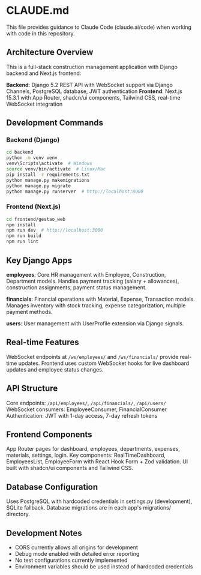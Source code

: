 # CLAUDE.md

This file provides guidance to Claude Code (claude.ai/code) when working with code in this repository.

## Architecture Overview

This is a full-stack construction management application with Django backend and Next.js frontend:

**Backend**: Django 5.2 REST API with WebSocket support via Django Channels, PostgreSQL database, JWT authentication
**Frontend**: Next.js 15.3.1 with App Router, shadcn/ui components, Tailwind CSS, real-time WebSocket integration

## Development Commands

### Backend (Django)
```bash
cd backend
python -m venv venv
venv\Scripts\activate  # Windows
source venv/bin/activate  # Linux/Mac
pip install -r requirements.txt
python manage.py makemigrations
python manage.py migrate
python manage.py runserver  # http://localhost:8000
```

### Frontend (Next.js)
```bash
cd frontend/gestao_web
npm install
npm run dev  # http://localhost:3000
npm run build
npm run lint
```

## Key Django Apps

**employees**: Core HR management with Employee, Construction, Department models. Handles payment tracking (salary + allowances), construction assignments, payment status management.

**financials**: Financial operations with Material, Expense, Transaction models. Manages inventory with stock tracking, expense categorization, multiple payment methods.

**users**: User management with UserProfile extension via Django signals.

## Real-time Features

WebSocket endpoints at `/ws/employees/` and `/ws/financials/` provide real-time updates. Frontend uses custom WebSocket hooks for live dashboard updates and employee status changes.

## API Structure

Core endpoints: `/api/employees/`, `/api/financials/`, `/api/users/`
WebSocket consumers: EmployeeConsumer, FinancialConsumer
Authentication: JWT with 1-day access, 7-day refresh tokens

## Frontend Components

App Router pages for dashboard, employees, departments, expenses, materials, settings, login.
Key components: RealTimeDashboard, EmployeesList, EmployeeForm with React Hook Form + Zod validation.
UI built with shadcn/ui components and Tailwind CSS.

## Database Configuration

Uses PostgreSQL with hardcoded credentials in settings.py (development), SQLite fallback. Database migrations are in each app's migrations/ directory.

## Development Notes

- CORS currently allows all origins for development
- Debug mode enabled with detailed error reporting
- No test configurations currently implemented
- Environment variables should be used instead of hardcoded credentials